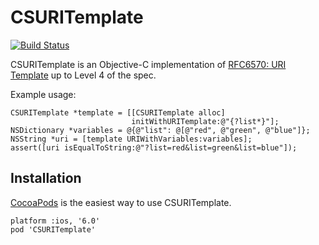 CSURITemplate
=============

[![Build Status](https://travis-ci.org/cogenta/CSURITemplate.png?branch=master)](https://travis-ci.org/cogenta/CSURITemplate)

CSURITemplate is an Objective-C implementation of
[RFC6570: URI Template](http://tools.ietf.org/html/rfc6570) up to Level 4 of
the spec.

Example usage:

    CSURITemplate *template = [[CSURITemplate alloc]
                               initWithURITemplate:@"{?list*}"];
    NSDictionary *variables = @{@"list": @[@"red", @"green", @"blue"]};
    NSString *uri = [template URIWithVariables:variables];
    assert([uri isEqualToString:@"?list=red&list=green&list=blue"]);

Installation
------------

[CocoaPods](http://cocoapods.org/) is the easiest way to use CSURITemplate.

    platform :ios, '6.0'
    pod 'CSURITemplate'
